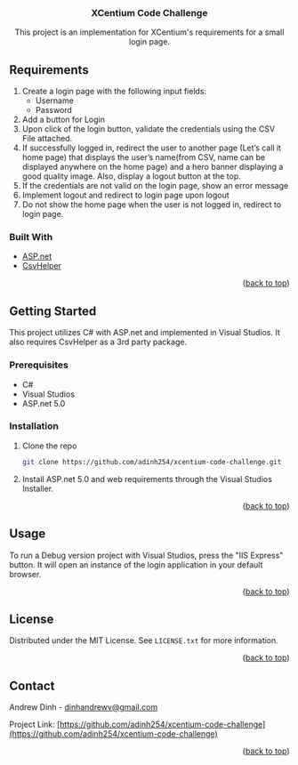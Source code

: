 <div id="top"></div>
<!-- PROJECT LOGO -->
<br />

<h3 align="center">XCentium Code Challenge</h3>

<p align="center">
  This project is an implementation for XCentium's requirements for a small login page.
  <br />
</p>

<!-- ABOUT THE PROJECT -->
## Requirements

1. Create a login page with the following input fields:
    - Username
    - Password
2. Add a button for Login
3. Upon click of the login button, validate the credentials using the CSV File attached.
4. If successfully logged in, redirect the user to another page (Let’s call it home page) that displays the user’s name(from CSV, name can be displayed anywhere on the home      page) and a hero banner displaying a good quality image. Also, display a logout button at the top.
5. If the credentials are not valid on the login page, show an error message
6. Implement logout and redirect to login page upon logout
7. Do not show the home page when the user is not logged in, redirect to login page. 



### Built With

* [ASP.net](https://dotnet.microsoft.com/en-us/apps/aspnet)
* [CsvHelper](https://joshclose.github.io/CsvHelper/)

<p align="right">(<a href="#top">back to top</a>)</p>



<!-- GETTING STARTED -->
## Getting Started

This project utilizes C# with ASP.net and implemented in Visual Studios. It also requires CsvHelper as a 3rd party package.



### Prerequisites
* C#
* Visual Studios
* ASP.net 5.0


### Installation

1. Clone the repo
   ```sh
   git clone https://github.com/adinh254/xcentium-code-challenge.git
   ```
2. Install ASP.net 5.0 and web requirements through the Visual Studios Installer.

<p align="right">(<a href="#top">back to top</a>)</p>



<!-- USAGE EXAMPLES -->
## Usage

To run a Debug version project with Visual Studios, press the "IIS Express" button. It will open an instance of the login application in your default browser.

<p align="right">(<a href="#top">back to top</a>)</p>



<!-- LICENSE -->
## License

Distributed under the MIT License. See `LICENSE.txt` for more information.

<p align="right">(<a href="#top">back to top</a>)</p>



<!-- CONTACT -->
## Contact

Andrew Dinh - dinhandrewv@gmail.com

Project Link: [https://github.com/adinh254/xcentium-code-challenge](https://github.com/adinh254/xcentium-code-challenge)

<p align="right">(<a href="#top">back to top</a>)</p>
